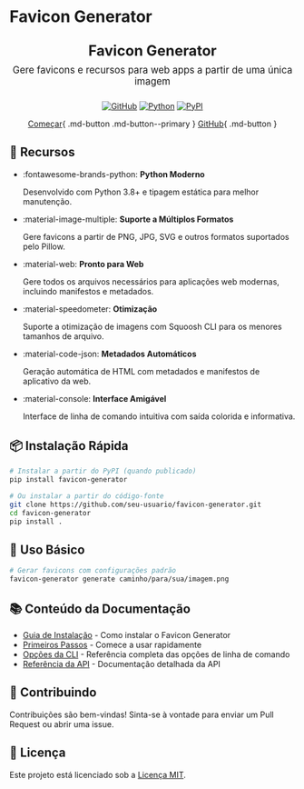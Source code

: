 # Favicon Generator

<div style="text-align: center; margin: 2em 0;">
  <div style="font-size: 1.8em; font-weight: bold; color: var(--md-primary-fg-color);">
    Favicon Generator
  </div>
  <div style="font-size: 1.2em; margin: 0.5em 0 1.5em 0; color: var(--md-default-fg-color--light);">
    Gere favicons e recursos para web apps a partir de uma única imagem
  </div>
  
  [![GitHub](https://img.shields.io/github/license/seu-usuario/favicon-generator?style=for-the-badge&color=5c6bc0)](LICENSE)
  [![Python](https://img.shields.io/badge/python-3.8+-blue?style=for-the-badge&logo=python&logoColor=white)](https://www.python.org/)
  [![PyPI](https://img.shields.io/pypi/v/favicon-generator?style=for-the-badge&color=5c6bc0)](https://pypi.org/project/favicon-generator/)
  
  [Começar](/guias/instalacao/){ .md-button .md-button--primary }
  [GitHub](https://github.com/seu-usuario/favicon-generator){ .md-button }
</div>

## 🚀 Recursos

<div class="grid cards" markdown>

- :fontawesome-brands-python: **Python Moderno**
  
  Desenvolvido com Python 3.8+ e tipagem estática para melhor manutenção.

- :material-image-multiple: **Suporte a Múltiplos Formatos**
  
  Gere favicons a partir de PNG, JPG, SVG e outros formatos suportados pelo Pillow.

- :material-web: **Pronto para Web**
  
  Gere todos os arquivos necessários para aplicações web modernas, incluindo manifestos e metadados.

- :material-speedometer: **Otimização**
  
  Suporte a otimização de imagens com Squoosh CLI para os menores tamanhos de arquivo.

- :material-code-json: **Metadados Automáticos**
  
  Geração automática de HTML com metadados e manifestos de aplicativo da web.

- :material-console: **Interface Amigável**
  
  Interface de linha de comando intuitiva com saída colorida e informativa.

</div>

## 📦 Instalação Rápida

```bash
# Instalar a partir do PyPI (quando publicado)
pip install favicon-generator

# Ou instalar a partir do código-fonte
git clone https://github.com/seu-usuario/favicon-generator.git
cd favicon-generator
pip install .
```

## 🎯 Uso Básico

```bash
# Gerar favicons com configurações padrão
favicon-generator generate caminho/para/sua/imagem.png
```

## 📚 Conteúdo da Documentação

- [Guia de Instalação](guias/instalacao.md) - Como instalar o Favicon Generator
- [Primeiros Passos](guias/primeiros-passos.md) - Comece a usar rapidamente
- [Opções da CLI](guias/opcoes-cli.md) - Referência completa das opções de linha de comando
- [Referência da API](referencia/modulo.md) - Documentação detalhada da API

## 🤝 Contribuindo

Contribuições são bem-vindas! Sinta-se à vontade para enviar um Pull Request ou abrir uma issue.

## 📄 Licença

Este projeto está licenciado sob a [Licença MIT](LICENSE).

